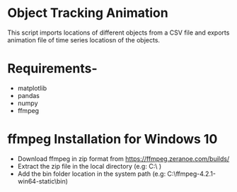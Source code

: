 # Object Tracking Animation
This script imports locations of different objects from a CSV file and exports animation file of time series locatiosn of the objects.

# Requirements-
 - matplotlib
 - pandas
 - numpy
 - ffmpeg 

# ffmpeg Installation for Windows 10
 - Download ffmpeg in zip format from https://ffmpeg.zeranoe.com/builds/
 - Extract the zip file in the local directory (e.g: C:\ )
 - Add the bin folder location in the system path (e.g: C:\ffmpeg-4.2.1-win64-static\bin)

